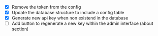 * [x] Remove the token from the config
* [x] Update the database structure to include a config table
* [x] Generate new api key when non existend in the database
* [ ] Add button to regenerate a new key within the admin interface (about section)